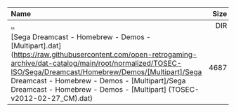 |Name|Size|
|:---|---:|
|[..](../index.html)|DIR|
|[Sega Dreamcast - Homebrew - Demos - [Multipart].dat](https://raw.githubusercontent.com/open-retrogaming-archive/dat-catalog/main/root/normalized/TOSEC-ISO/Sega/Dreamcast/Homebrew/Demos/[Multipart]/Sega Dreamcast - Homebrew - Demos - [Multipart]/Sega Dreamcast - Homebrew - Demos - [Multipart] (TOSEC-v2012-02-27_CM).dat)|4687|
